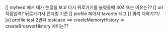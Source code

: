 [] myfeed 에서 내가 쓴글을 보고 다시 뒤로가기를 눌렀을때 404 뜨는 이유는??
[] url 직접입력? 뒤로가기시 랜더링 기준
[] profile 페이지 favorite 테그 
[] 쿼리 더하기??/
[x] profile test 2번쨰 testcase ==> createMemoryHistory => createBroswerHistory 차이는??
